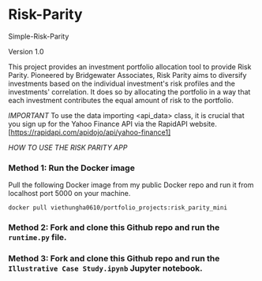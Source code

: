 # Risk-Parity
Simple-Risk-Parity

Version 1.0

This project provides an investment portfolio allocation tool to provide Risk Parity. 
Pioneered by Bridgewater Associates, Risk Parity aims to diversify investments based on the individual investment's risk profiles and the investments' correlation.
It does so by allocating the portfolio in a way that each investment contributes the equal amount of risk to the portfolio.

*IMPORTANT*
To use the data importing <api_data> class, it is crucial that you sign up for the Yahoo Finance API via the RapidAPI website.
[https://rapidapi.com/apidojo/api/yahoo-finance1]

*HOW TO USE THE RISK PARITY APP*
### Method 1: Run the Docker image
Pull the following Docker image from my public Docker repo and run it from localhost port 5000 on your machine.

`docker pull viethungha0610/portfolio_projects:risk_parity_mini`

### Method 2: Fork and clone this Github repo and run the `runtime.py` file.

### Method 3: Fork and clone this Github repo and run the `Illustrative Case Study.ipynb` Jupyter notebook.
